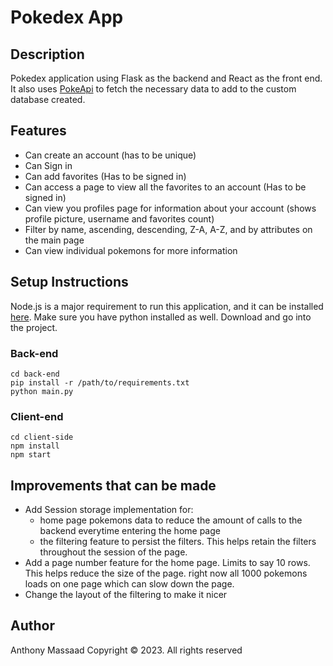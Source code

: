 # Pokedex App

## Description

Pokedex application using Flask as the backend and React as the front end. It also uses [PokeApi](https://pokeapi.co/docs/v2) to fetch the necessary data to add to the custom database created. 

## Features
- Can create an account (has to be unique)
- Can Sign in
- Can add favorites (Has to be signed in)
- Can access a page to view all the favorites to an account (Has to be signed in)
- Can view you profiles page for information about your account (shows profile picture, username and favorites count)
- Filter by name, ascending, descending, Z-A, A-Z, and by attributes on the main page
- Can view individual pokemons for more information

## Setup Instructions 
Node.js is a major requirement to run this application, and it can be installed [here](https://nodejs.org/en/download/). Make sure you have python installed as well. Download and go into the project. 

### Back-end
```
cd back-end
pip install -r /path/to/requirements.txt
python main.py
```

### Client-end
```
cd client-side
npm install
npm start
```

## Improvements that can be made
- Add Session storage implementation for:
  - home page pokemons data to reduce the amount of calls to the backend everytime entering the home page
  - the filtering feature to persist the filters. This helps retain the filters throughout the session of the page.
- Add a page number feature for the home page. Limits to say 10 rows. This helps reduce the size of the page. right now all 1000 pokemons loads on one page which can slow down the page.
- Change the layout of the filtering to make it nicer

## Author
Anthony Massaad
Copyright © 2023. All rights reserved
